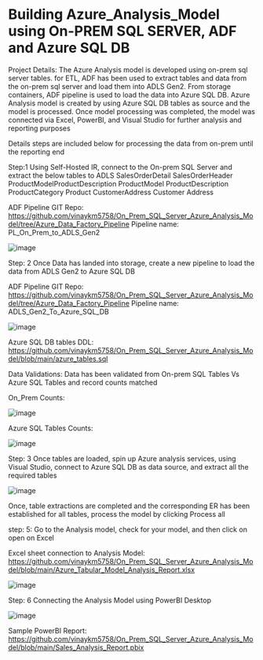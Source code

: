 # Building Azure_Analysis_Model using On-PREM SQL SERVER, ADF and Azure SQL DB

Project Details: The Azure Analysis model is developed using on-prem sql server tables. for ETL, ADF has been used to extract tables and data from the on-prem sql server and load them into ADLS Gen2. From storage containers, ADF pipeline is used to load the data into Azure SQL DB. Azure Analysis model is created by using Azure SQL DB tables as source and the model is processed. Once model processing was completed, the model was connected via Excel, PowerBI, and Visual Studio for further analysis and reporting purposes

Details steps are included below for processing the data from on-prem until the reporting end

Step:1 Using Self-Hosted IR, connect to the On-prem SQL Server and extract the below tables to ADLS
        SalesOrderDetail
        SalesOrderHeader
        ProductModelProductDescription
        ProductModel
        ProductDescription
        ProductCategory
        Product
        CustomerAddress
        Customer
        Address

ADF Pipeline GIT Repo: https://github.com/vinaykm5758/On_Prem_SQL_Server_Azure_Analysis_Model/tree/Azure_Data_Factory_Pipeline
Pipeline name: PL_On_Prem_to_ADLS_Gen2


![image](https://github.com/vinaykm5758/On_Prem_SQL_Server_Azure_Analysis_Model/assets/45409524/c4703ca0-e51e-4774-a959-d157f1cfa23b)

Step: 2 Once Data has landed into storage, create a new pipeline to load the data from ADLS Gen2 to Azure SQL DB

ADF Pipeline GIT Repo: https://github.com/vinaykm5758/On_Prem_SQL_Server_Azure_Analysis_Model/tree/Azure_Data_Factory_Pipeline
Pipeline name: ADLS_Gen2_To_Azure_SQL_DB

![image](https://github.com/vinaykm5758/On_Prem_SQL_Server_Azure_Analysis_Model/assets/45409524/6955e0d5-e3cb-4dda-8864-cd3d5f74d146)

Azure SQL DB tables DDL: https://github.com/vinaykm5758/On_Prem_SQL_Server_Azure_Analysis_Model/blob/main/azure_tables.sql

Data Validations: Data has been validated from On-prem SQL Tables Vs Azure SQL Tables and record counts matched

On_Prem Counts:

![image](https://github.com/vinaykm5758/On_Prem_SQL_Server_Azure_Analysis_Model/assets/45409524/726bbe13-025a-49ae-a564-fdd91387eb78)

Azure SQL Tables Counts:

![image](https://github.com/vinaykm5758/On_Prem_SQL_Server_Azure_Analysis_Model/assets/45409524/e4e23794-c85b-429a-a9e9-fb306d0db338)


Step: 3 Once tables are loaded, spin up Azure analysis services, using Visual Studio, connect to Azure SQL DB as data source, and extract all the required tables

![image](https://github.com/vinaykm5758/On_Prem_SQL_Server_Azure_Analysis_Model/assets/45409524/b4a32c79-1208-431c-8f5c-117134d1273c)


Once, table extractions are completed and the corresponding ER has been established for all tables, process the model by clicking Process all

step: 5: Go to the Analysis model, check for your model, and then click on open on Excel

Excel sheet connection to Analysis Model: https://github.com/vinaykm5758/On_Prem_SQL_Server_Azure_Analysis_Model/blob/main/Azure_Tabular_Model_Analysis_Report.xlsx

![image](https://github.com/vinaykm5758/On_Prem_SQL_Server_Azure_Analysis_Model/assets/45409524/0809d5af-b99d-4a12-9900-e3d4193b200f)


Step: 6  Connecting the Analysis Model using PowerBI Desktop

![image](https://github.com/vinaykm5758/On_Prem_SQL_Server_Azure_Analysis_Model/assets/45409524/dec7a21a-9477-46eb-a7ad-ca39b7d7543f)


Sample PowerBI Report: https://github.com/vinaykm5758/On_Prem_SQL_Server_Azure_Analysis_Model/blob/main/Sales_Analysis_Report.pbix



